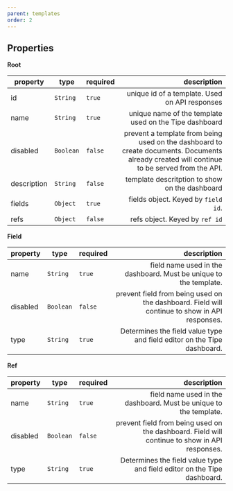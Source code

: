 ```yaml
---
parent: templates
order: 2
---
```

## Properties 

**Root**

| property  | type  | required  | description  |
|---|---|---|---:|
| id  | `String`  |  `true` | unique id of a template. Used on API responses  |
| name  | `String`  | `true`  | unique name of the template used on the Tipe dashboard  |
| disabled  | `Boolean`  | `false`  | prevent a template from being used on the dashboard to create documents. Documents already created will continue to be served from the API. |
| description  | `String`  |  `false` | template descritption to show on the dashboard |
| fields  | `Object`  |  `true` | fields object. Keyed by `field id`.  |
| refs  | `Object`  |  `false` | refs object. Keyed by `ref id`  |


**Field**

| property  | type  | required  | description  |
|---|---|---|---:|
| name  | `String`  |  `true` | field name used in the dashboard. Must be unique to the template.   |
| disabled  | `Boolean`  |  `false` | prevent field from being used on the dashboard. Field will continue to show in API responses.  |
| type  | `String`  |  `true` | Determines the field value type and field editor on the Tipe dashboard.  |


**Ref**

| property  | type  | required  | description  |
|---|---|---|---:|
| name  | `String`  |  `true` | field name used in the dashboard. Must be unique to the template.   |
| disabled  | `Boolean`  |  `false` | prevent field from being used on the dashboard. Field will continue to show in API responses.  |
| type  | `String`  |  `true` | Determines the field value type and field editor on the Tipe dashboard.  |
